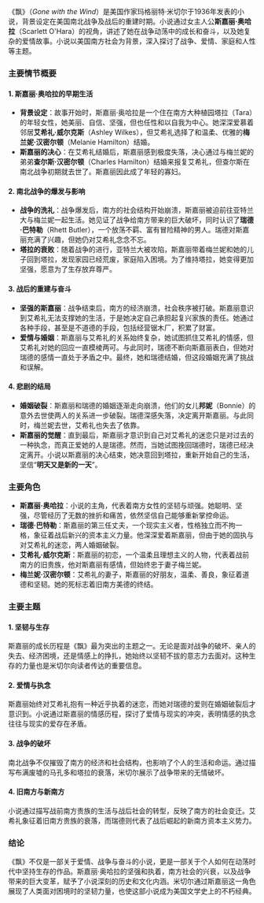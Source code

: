 《飘》（*Gone with the Wind*）是美国作家玛格丽特·米切尔于1936年发表的小说，背景设定在美国南北战争及战后的重建时期。小说通过女主人公**斯嘉丽·奥哈拉**（Scarlett O'Hara）的视角，讲述了她在战争动荡中的成长和奋斗，以及她复杂的爱情故事。小说以美国南方社会为背景，深入探讨了战争、爱情、家庭和人性等主题。

### 主要情节概要

#### 1. **斯嘉丽·奥哈拉的早期生活**
- **背景设定**：故事开始时，斯嘉丽·奥哈拉是一个住在南方大种植园塔拉（Tara）的年轻女性，她美丽、自信、坚强，但也任性和以自我为中心。她深深爱慕着邻居**艾希礼·威尔克斯**（Ashley Wilkes），但艾希礼选择了和温柔、优雅的**梅兰妮·汉密尔顿**（Melanie Hamilton）结婚。
- **斯嘉丽的决心**：在艾希礼结婚后，斯嘉丽感到极度失落，决心通过与梅兰妮的弟弟**查尔斯·汉密尔顿**（Charles Hamilton）结婚来报复艾希礼，但查尔斯在南北战争初期就去世了。斯嘉丽因此成了年轻的寡妇。

#### 2. **南北战争的爆发与影响**
- **战争的洗礼**：战争爆发后，南方的社会结构开始崩溃，斯嘉丽被迫前往亚特兰大与梅兰妮一起生活。她见证了战争给南方带来的巨大破坏，同时认识了**瑞德·巴特勒**（Rhett Butler），一个放荡不羁、富有冒险精神的男人。瑞德对斯嘉丽充满了兴趣，但她仍对艾希礼念念不忘。
- **塔拉的衰败**：随着战争的进行，亚特兰大被攻陷，斯嘉丽带着梅兰妮和她的儿子回到塔拉，发现家园已经荒废，家庭陷入困境。为了维持塔拉，她变得更加坚强，愿意为了生存放弃尊严。

#### 3. **战后的重建与奋斗**
- **坚强的斯嘉丽**：战争结束后，南方的经济崩溃，社会秩序被打破。斯嘉丽意识到艾希礼无法支撑她的生活，于是她决定自己承担起复兴家族的责任。她通过各种手段，甚至是不道德的手段，包括经营锯木厂，积累了财富。
- **爱情与婚姻**：斯嘉丽与艾希礼的关系始终复杂，她试图抓住艾希礼的情感，但艾希礼对她的回应一直模棱两可。与此同时，瑞德不断向斯嘉丽表白，但她对瑞德的感情一直处于矛盾之中。最终，她和瑞德结婚，但这段婚姻充满了挑战和误解。

#### 4. **悲剧的结局**
- **婚姻破裂**：斯嘉丽和瑞德的婚姻逐渐走向崩溃，他们的女儿**邦妮**（Bonnie）的意外去世使两人的关系进一步破裂。瑞德深感失落，决定离开斯嘉丽。与此同时，梅兰妮去世，艾希礼也失去了依靠。
- **斯嘉丽的觉醒**：直到最后，斯嘉丽才意识到自己对艾希礼的迷恋只是对过去的一种执念，而真正爱她的人是瑞德。然而，当她试图挽回瑞德时，瑞德已经决定离开。小说以斯嘉丽的决心结束，她决意回到塔拉，重新开始自己的生活，坚信“**明天又是新的一天**”。

### 主要角色

- **斯嘉丽·奥哈拉**：小说的主角，代表着南方女性的坚韧与顽强。她聪明、坚强，尽管经历了无数的挫折和痛苦，依然坚信自己能够重新掌控命运。
- **瑞德·巴特勒**：斯嘉丽的第三任丈夫，一个现实主义者，性格独立而不拘一格，象征着战后新兴的资本主义力量。他深深爱着斯嘉丽，但由于她的固执与对艾希礼的迷恋，两人婚姻破裂。
- **艾希礼·威尔克斯**：斯嘉丽的初恋，一个温柔且理想主义的人物，代表着战前南方的旧贵族，他对斯嘉丽有感情，但始终忠于妻子梅兰妮。
- **梅兰妮·汉密尔顿**：艾希礼的妻子，斯嘉丽的好朋友，温柔、善良，象征着道德和坚韧。她的死标志着旧南方美德的终结。

### 主要主题

#### 1. **坚韧与生存**
斯嘉丽的成长历程是《飘》最为突出的主题之一。无论是面对战争的破坏、亲人的失去、经济困境，还是情感上的挣扎，她始终以坚韧不拔的意志力去面对。这种生存的力量也是米切尔向读者传达的重要信息。

#### 2. **爱情与执念**
斯嘉丽始终对艾希礼抱有一种近乎执着的迷恋，而她对瑞德的爱则在婚姻破裂后才意识到。小说通过斯嘉丽的情感历程，探讨了爱情与现实的冲突，表明情感的执念往往与现实的爱存在矛盾。

#### 3. **战争的破坏**
南北战争不仅摧毁了南方的经济和社会结构，也影响了个人的生活和命运。通过描写布满废墟的马孔多和塔拉的衰落，米切尔展示了战争带来的无情破坏。

#### 4. **旧南方与新南方**
小说通过描写战前南方贵族的生活与战后社会的转型，反映了南方的社会变迁。艾希礼象征着旧南方贵族的衰落，而瑞德则代表了战后崛起的新南方资本主义势力。

### 结论
《飘》不仅是一部关于爱情、战争与奋斗的小说，更是一部关于个人如何在动荡时代中坚持生存的作品。斯嘉丽·奥哈拉的坚强和执着，南方社会的兴衰，以及战争带来的巨大变革，赋予了小说深刻的历史和文化内涵。米切尔通过斯嘉丽这一角色展现了人类面对困境时的坚韧力量，也使这部小说成为美国文学史上的不朽经典。
